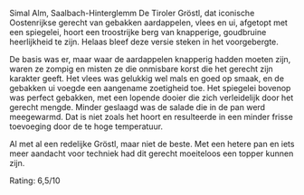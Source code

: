 Simal Alm, Saalbach-Hinterglemm
De Tiroler Gröstl, dat iconische Oostenrijkse gerecht van gebakken aardappelen, vlees en ui, afgetopt met een spiegelei, hoort een troostrijke berg van knapperige, goudbruine heerlijkheid te zijn. Helaas bleef deze versie steken in het voorgebergte.

De basis was er, maar waar de aardappelen knapperig hadden moeten zijn, waren ze zompig en misten ze die onmisbare korst die het gerecht zijn karakter geeft. Het vlees was gelukkig wel mals en goed op smaak, en de gebakken ui voegde een aangename zoetigheid toe. Het spiegelei bovenop was perfect gebakken, met een lopende dooier die zich verleidelijk door het gerecht mengde. Minder geslaagd was de salade die in de pan werd meegewarmd. Dat is niet zoals het hoort en resulteerde in een minder frisse toevoeging door de te hoge temperatuur.

Al met al een redelijke Gröstl, maar niet de beste. Met een hetere pan en iets meer aandacht voor techniek had dit gerecht moeiteloos een topper kunnen zijn.

Rating: 6,5/10